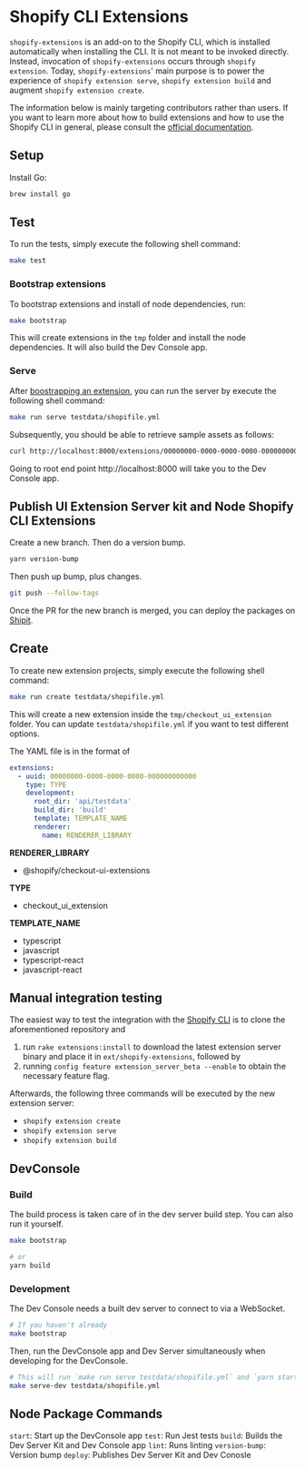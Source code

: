 # Shopify CLI Extensions

`shopify-extensions` is an add-on to the Shopify CLI, which is installed automatically when installing the CLI. It is not meant to be invoked directly. Instead, invocation of `shopify-extensions` occurs through `shopify extension`. Today, `shopify-extensions`' main purpose is to power the experience of `shopify extension serve`, `shopify extension build` and augment `shopify extension create`.

The information below is mainly targeting contributors rather than users. If you want to learn more about how to build extensions and how to use the Shopify CLI in general, please consult the [official documentation](https://shopify.dev/apps/tools/cli).

## Setup

Install Go:

```sh
brew install go
```

## Test

To run the tests, simply execute the following shell command:

```sh
make test
```

### Bootstrap extensions

To bootstrap extensions and install of node dependencies, run:

```sh
make bootstrap
```

This will create extensions in the `tmp` folder and install the node dependencies. It will also build the Dev Console app.

### Serve

After [boostrapping an extension](#bootstrap-an-extension), you can run the server by execute the following shell command:

```sh
make run serve testdata/shopifile.yml
```

Subsequently, you should be able to retrieve sample assets as follows:

```sh
curl http://localhost:8000/extensions/00000000-0000-0000-0000-000000000000/assets/index.js
```

Going to root end point http://localhost:8000 will take you to the Dev Console app.

## Publish UI Extension Server kit and Node Shopify CLI Extensions

Create a new branch. Then do a version bump.

```sh
yarn version-bump
```

Then push up bump, plus changes.

```sh
git push --follow-tags
```

Once the PR for the new branch is merged, you can deploy the packages on [Shipit](https://shipit.shopify.io/shopify/shopify-cli-extensions/production).

## Create

To create new extension projects, simply execute the following shell command:

```sh
make run create testdata/shopifile.yml
```

This will create a new extension inside the `tmp/checkout_ui_extension` folder. You can update `testdata/shopifile.yml` if you want to test different options.

The YAML file is in the format of

```yml
extensions:
  - uuid: 00000000-0000-0000-0000-000000000000
    type: TYPE
    development:
      root_dir: 'api/testdata'
      build_dir: 'build'
      template: TEMPLATE_NAME
      renderer:
        name: RENDERER_LIBRARY
```

**RENDERER_LIBRARY**

- @shopify/checkout-ui-extensions

**TYPE**

- checkout_ui_extension

**TEMPLATE_NAME**

- typescript
- javascript
- typescript-react
- javascript-react

## Manual integration testing

The easiest way to test the integration with the [Shopify CLI](https://github.com/Shopify/shopify-cli) is to clone the aforementioned repository and

1. run `rake extensions:install` to download the latest extension server binary and place it in `ext/shopify-extensions`, followed by
2. running `config feature extension_server_beta --enable` to obtain the necessary feature flag.

Afterwards, the following three commands will be executed by the new extension server:

- `shopify extension create`
- `shopify extension serve`
- `shopify extension build`

## DevConsole

### Build

The build process is taken care of in the dev server build step. You can also run it yourself.

```sh
make bootstrap

# or
yarn build
```

### Development

The Dev Console needs a built dev server to connect to via a WebSocket.

```sh
# If you haven't already
make bootstrap
```

Then, run the DevConsole app and Dev Server simultaneously when developing for the DevConsole.

```sh
# This will run `make run serve testdata/shopifile.yml` and `yarn start`
make serve-dev testdata/shopifile.yml
```

## Node Package Commands

`start`: Start up the DevConsole app
`test`: Run Jest tests
`build`: Builds the Dev Server Kit and Dev Console app
`lint`: Runs linting
`version-bump`: Version bump
`deploy`: Publishes Dev Server Kit and Dev Conosle
